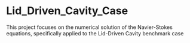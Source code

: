 # Lid_Driven_Cavity_Case
This project focuses on the numerical solution of the Navier-Stokes equations, specifically applied to the Lid-Driven Cavity benchmark case
